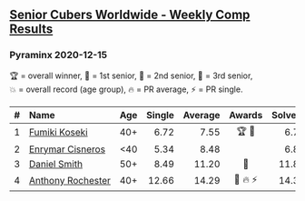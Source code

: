<style>table {white-space: nowrap;}</style>

## [Senior Cubers Worldwide - Weekly Comp Results](/scw-comp/results/)
### Pyraminx 2020-12-15

<span style="white-space: nowrap;">🏆 = overall winner</span>, <span style="white-space: nowrap;">🥇 = 1st senior</span>, <span style="white-space: nowrap;">🥈 = 2nd senior</span>, <span style="white-space: nowrap;">🥉 = 3rd senior</span>, <span style="white-space: nowrap;">💥 = overall record (age group)</span>, <span style="white-space: nowrap;">🔥 = PR average</span>, <span style="white-space: nowrap;">⚡ = PR single</span>.

| # | Name | Age | Single | Average | Awards | Solve 1 | Solve 2 | Solve 3 | Solve 4 | Solve 5 | Video |
| :--: | :-- | :--: | --: | --: | :--: | --: | --: | --: | --: | --: | :-- |
| 1 | [Fumiki Koseki](../../persons/fumiki_koseki/pyram.md) | 40+ | 6.72 | 7.55 | 🏆 🥇 | 6.72 | 6.84 | 8.23 | 8.01 | 7.79 | [Desktop](https://www.facebook.com/events/440319056977468/permalink/444036703272370) / [Mobile](https://m.facebook.com/events/440319056977468?view=permalink&id=444036703272370) |
| 2 | [Enrymar Cisneros](../../persons/enrymar_cisneros/pyram.md) | <40 | 5.34 | 8.48 |  | 6.89 | 9.22 | 12.36 | 5.34 | 9.33 | [Desktop](https://www.facebook.com/events/440319056977468/permalink/444164509926256) / [Mobile](https://m.facebook.com/events/440319056977468?view=permalink&id=444164509926256) |
| 3 | [Daniel Smith](../../persons/daniel_smith/pyram.md) | 50+ | 8.49 | 11.20 | 🥈 | 11.87 | 12.03 | 8.49 | 15.58 | 9.71 | [Desktop](https://www.facebook.com/events/440319056977468/permalink/444136416595732) / [Mobile](https://m.facebook.com/events/440319056977468?view=permalink&id=444136416595732) |
| 4 | [Anthony Rochester](../../persons/anthony_rochester/pyram.md) | 40+ | 12.66 | 14.29 | 🥉 🔥 ⚡ | 14.38 | 15.70 | 13.51 | 12.66 | 14.99 | [Desktop](https://www.facebook.com/events/440319056977468/permalink/441713033504737) / [Mobile](https://m.facebook.com/events/440319056977468?view=permalink&id=441713033504737) |

<!-- Global site tag (gtag.js) - Google Analytics -->
<script async src="https://www.googletagmanager.com/gtag/js?id=UA-86348435-3"></script>
<script>window.dataLayer = window.dataLayer || []; function gtag() {dataLayer.push(arguments);} gtag('js', new Date()); gtag('config', 'UA-86348435-3');</script>

